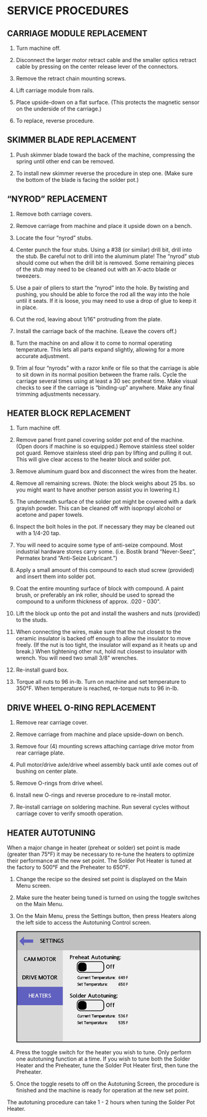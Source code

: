 
# SERVICE PROCEDURES

## CARRIAGE MODULE REPLACEMENT

1. Turn machine off.

1. Disconnect the larger motor retract cable and the smaller optics retract cable by pressing on the center release lever of the connectors.

1. Remove the retract chain mounting screws.

1. Lift carriage module from rails.

1. Place upside-down on a flat surface. (This protects the magnetic sensor on the underside of the carriage.)

1. To replace, reverse procedure.

## SKIMMER BLADE REPLACEMENT

1. Push skimmer blade toward the back of the machine, compressing the spring until other end can be removed.

1. To install new skimmer reverse the procedure in step one. (Make sure the bottom of the blade is facing the solder pot.)

## “NYROD” REPLACEMENT

1. Remove both carriage covers.

1. Remove carriage from machine and place it upside down on a bench.

1. Locate the four “nyrod” stubs.

1. Center punch the four stubs. Using a \#38 (or similar) drill bit, drill into the stub. Be careful not to drill into the aluminum plate! The “nyrod” stub should come out when the drill bit is removed. Some remaining pieces of the stub may need to be cleaned out with an X-acto blade or tweezers.

1. Use a pair of pliers to start the “nyrod” into the hole. By twisting and pushing, you should be able to force the rod all the way into the hole until it seats. If it is loose, you may need to use a drop of glue to keep it in place.

1. Cut the rod, leaving about 1/16" protruding from the plate.

1. Install the carriage back of the machine. (Leave the covers off.)

1. Turn the machine on and allow it to come to normal operating temperature. This lets all parts expand slightly, allowing for a more accurate adjustment.

1. Trim al four “nyrods” with a razor knife or file so that the carriage is able to sit down in its normal position between the frame rails. Cycle the carriage several times using at least a 30 sec preheat time. Make visual checks to see if the carriage is “binding-up” anywhere. Make any final trimming adjustments necessary.

## HEATER BLOCK REPLACEMENT

1. Turn machine off.

1. Remove panel front panel covering solder pot end of the machine. (Open doors if machine is so equipped.) Remove stainless steel solder pot guard. Remove stainless steel drip pan by lifting and pulling it out. This will give clear access to the heater block and solder pot.

1. Remove aluminum guard box and disconnect the wires from the heater.

1. Remove all remaining screws. (Note: the block weighs about 25 lbs. so you might want to have another person assist you in lowering it.)

1. The underneath surface of the solder pot might be covered with a dark grayish powder. This can be cleaned off with isopropyl alcohol or acetone and paper towels.

1. Inspect the bolt holes in the pot. If necessary they may be cleaned out with a 1/4-20 tap.

1. You will need to acquire some type of anti-seize compound. Most industrial hardware stores carry some. (i.e. Bostik brand “Never-Seez”, Permatex brand “Anti-Seize Lubricant.”)

1. Apply a small amount of this compound to each stud screw (provided) and insert them into solder pot.

1. Coat the entire mounting surface of block with compound. A paint brush, or preferably an ink roller, should be used to spread the compound to a uniform thickness of approx. .020 - 030".

1. Lift the block up onto the pot and install the washers and nuts (provided) to the studs.

1. When connecting the wires, make sure that the nut closest to the ceramic insulator is backed off enough to allow the insulator to move freely. (If the nut is too tight, the insulator will expand as it heats up and break.) When tightening other nut, hold nut closest to insulator with wrench. You will need two small 3/8" wrenches.

1. Re-install guard box.

1. Torque all nuts to 96 in-lb. Turn on machine and set temperature to 350°F. When temperature is reached, re-torque nuts to 96 in-lb.

## DRIVE WHEEL O-RING REPLACEMENT

1. Remove rear carriage cover.

1. Remove carriage from machine and place upside-down on bench.

1. Remove four (4) mounting screws attaching carriage drive motor from rear carriage plate.

1. Pull motor/drive axle/drive wheel assembly back until axle comes out of bushing on center plate.

1. Remove O-rings from drive wheel.

1. Install new O-rings and reverse procedure to re-install motor.

1. Re-install carriage on soldering machine. Run several cycles without carriage cover to verify smooth operation.

## HEATER AUTOTUNING

When a major change in heater (preheat or solder) set point is made (greater than 75°F) it may be necessary to re-tune the heaters to optimize their performance at the new set point. The Solder Pot Heater is tuned at the factory to 500°F and the Preheater to 650°F.

1. Change the recipe so the desired set point is displayed on the Main Menu screen.

1. Make sure the heater being tuned is turned on using the toggle switches on the Main Menu.

1. On the Main Menu, press the Settings button, then press Heaters along the left side to access the Autotuning Control screen.

    ![Heater Autotuning](./media/screen_settings_heaters.png)

1. Press the toggle switch for the heater you wish to tune. Only perform one autotuning function at a time. If you wish to tune both the Solder Heater and the Preheater, tune the Solder Pot Heater first, then tune the Preheater.

1. Once the toggle resets to off on the Autotuning Screen, the procedure is finished and the machine is ready for operation at the new set point.

The autotuning procedure can take 1 - 2 hours when tuning the Solder Pot Heater.
